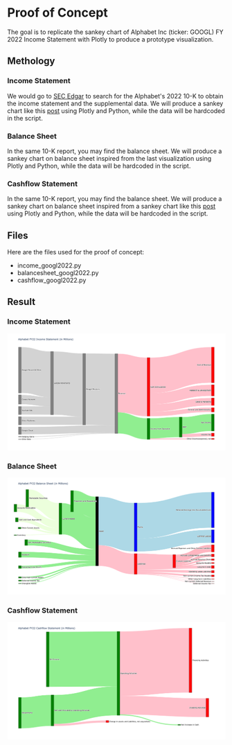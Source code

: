 # Proof of Concept
The goal is to replicate the sankey chart of Alphabet Inc (ticker: GOOGL) FY 2022 Income Statement with Plotly to produce a prototype visualization.

## Methology
### Income Statement
We would go to <a href="https://www.sec.gov/edgar/searchedgar/companysearch">SEC Edgar</a> to search for the Alphabet's 2022 10-K to obtain the income statement and the supplemental data. We will produce a sankey chart like this <a href="https://www.reddit.com/r/dataisbeautiful/comments/10ur1ya/oc_how_google_makes_money_its_2022_income/">post</a> using Plotly and Python, while the data will be hardcoded in the script.

### Balance Sheet
In the same 10-K report, you may find the balance sheet. We will produce a sankey chart on balance sheet inspired from the last visualization using Plotly and Python, while the data will be hardcoded in the script.

### Cashflow Statement
In the same 10-K report, you may find the balance sheet. We will produce a sankey chart on balance sheet inspired from a sankey chart like this <a href="https://www.appeconomyinsights.com/p/how-to-analyze-a-cash-flow-statement">post</a> using Plotly and Python, while the data will be hardcoded in the script.

## Files
Here are the files used for the proof of concept:
<ul>
	<li>income_googl2022.py</li>
	<li>balancesheet_googl2022.py</li>
	<li>cashflow_googl2022.py</li>
</ul>

## Result
### Income Statement
<img src=googl_income2022.png>

### Balance Sheet
<img src=googl_balance2022.png>

### Cashflow Statement
<img src=googl_cashflow2022.png>
